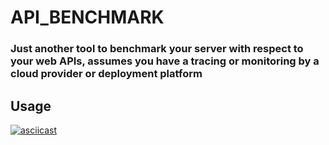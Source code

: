 # API_BENCHMARK
### Just another tool to benchmark your server with respect to your web APIs, assumes you have a tracing or monitoring by a cloud provider or deployment platform

## Usage
[![asciicast](https://asciinema.org/a/450438.svg)](https://asciinema.org/a/450438)
